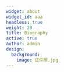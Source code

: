```yaml
---
widget: about
widget_id: aaa
headless: true
weight: 20
title: Biography
active: true
author: admin
design:
  background:
    image: 证件照.jpg
---
```


